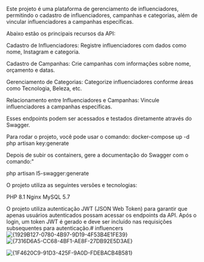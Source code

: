 Este projeto é uma plataforma de gerenciamento de influenciadores, permitindo o cadastro de influenciadores, campanhas e categorias, além de vincular influenciadores a campanhas específicas.

Abaixo estão os principais recursos da API:

Cadastro de Influenciadores: Registre influenciadores com dados como nome, Instagram e categoria.

Cadastro de Campanhas: Crie campanhas com informações sobre nome, orçamento e datas.

Gerenciamento de Categorias: Categorize influenciadores conforme áreas como Tecnologia, Beleza, etc.

Relacionamento entre Influenciadores e Campanhas: Vincule influenciadores a campanhas específicas.

Esses endpoints podem ser acessados e testados diretamente através do Swagger.

Para rodar o projeto, você pode usar o comando:
docker-compose up -d
php artisan key:generate

Depois de subir os containers, gere a documentação do Swagger com o comando:"

php artisan l5-swagger:generate


O projeto utiliza as seguintes versões e tecnologias:

PHP 8.1
Nginx
MySQL 5.7

O projeto utiliza autenticação JWT (JSON Web Token) para garantir que apenas usuários autenticados possam acessar os endpoints da API. Após o login, um token JWT é gerado e deve ser incluído nas requisições subsequentes para autenticação.# influencers
![{1929B127-0780-4B97-9D19-4F53B4E1FE39}](https://github.com/user-attachments/assets/5e8000f8-493c-478b-8da1-063f1ea2c9f7)
![{7316D6A5-CC68-4BF1-AE8F-27DB92E5D3AE}](https://github.com/user-attachments/assets/77e39475-0b28-4d98-b610-8a83b62103dc)

![{1F4620C9-91D3-425F-9A0D-FDEBACB4B581}](https://github.com/user-attachments/assets/6bfa23ee-b922-4235-9ae5-f705ff6949a2)

